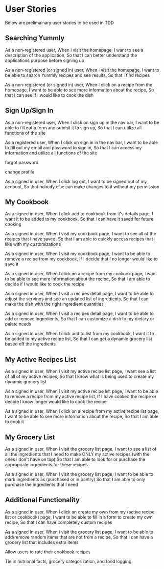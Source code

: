 # User Stories
Below are prelimainary user stories to be used in TDD

## Searching Yummly
As a non-registered user,
When I visit the homepage,
I want to see a description of the application,
So that I can better understand the applications purpose before signing up

As a non-registered (or signed in) user,
When I visit the homepage,
I want to be able to search Yummly recipes and see results,
So that I find recipes

As a non-registered (or signed in) user,
When I click on a recipe from the homepage,
I want to be able to see more information about the recipe,
So that I can see if I would like to cook the dish

## Sign Up/Sign In
As a non-registered user,
When I click on sign up in the nav bar,
I want to be able to fill out a form and submit it to sign up,
So that I can utilize all functions of the site

As a registered user,
When I click on sign in in the nav bar,
I want to be able to fill out my email and password to sign in,
So that I can access my information and utilize all functions of the site

forgot password

change profile

As a signed in user,
When I click log out,
I want to be signed out of my account,
So that nobody else can make changes to it without my permission

## My Cookbook
As a signed in user,
When I click add to cookbook from it's details page,
I want it to be added to my cookbook,
So that I can have it saved for future cooking

As a signed in user,
When I visit my cookbook page,
I want to see all of the recipes that I have saved,
So that I am able to quickly access recipes that I like with my customizations

As a signed in user,
When I visit my cookbook page,
I want to be able to remove a recipe from my cookbook,
If I decide that I no longer would like to save it

As a signed in user,
When I click on a recipe from my cookook page,
I want to be able to see more information about the recipe,
So that I am able to decide if I would like to cook the recipe

As a signed in user,
When I visit a recipes detail page,
I want to be able to adjust the servings and see an updated list of ingredients,
So that I can make the dish with the right ingredient quantities

As a signed in user,
When I visit a recipes detail page,
I want to be able to add or remove ingredients,
So that I can customize a dish to my dietary or palate needs

As a signed in user,
When I click add to list from my cookbook,
I want it to be added to my active recipe list,
So that I can get a dynamic grocery list based off the ingredients

## My Active Recipes List
As a signed in user,
When I visit my active recipe list page,
I want see a list of all of my active recipes,
So that I know what is being used to create my dynamic grocery list

As a signed in user,
When I visit my active recipe list page,
I want to be able to remove a recipe from my active recipe list,
If I have cooked the recipe or decide I know longer would like to cook the recipe

As a signed in user,
When I click on a recipe from my active recipe list page,
I want to be able to see more information about the recipe,
So that I am able to cook it

## My Grocery List
As a signed in user,
When I visit the grocery list page,
I want to see a list of all the ingredients that I need to make ONLY my active recipes (with the ones I don't have on top)
So that I am able to look for or purchase the appropriate ingredients for these recipes

As a signed in user,
When I visit the grocery list page,
I want to be able to mark ingredients as (purchased or in pantry)
So that I am able to only purchase the ingredients that I need

## Additional Functionality
As a signed in user,
When I click on create my own from my (active recipe list or cookbook) page,
I want to be able to fill in a form to create my own recipe,
So that I can have completely custom recipes

As a signed in user,
When I visit the grocery list page,
I want to be able to add/remove random items that are not from a recipe,
So that I can have a grocery list that includes extra items

Allow users to rate their cookbook recipes

Tie in nutrional facts, grocery categorization, and food logging
